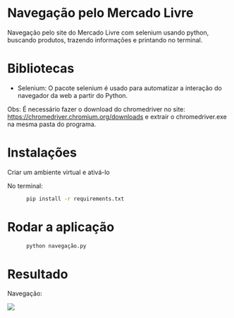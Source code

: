 # Navegação pelo Mercado Livre

Navegação pelo site do Mercado Livre com selenium usando python, buscando produtos, trazendo informações e printando no terminal.

# Bibliotecas

- Selenium: O pacote selenium é usado para automatizar a interação do navegador da web a partir do Python.

Obs: É necessário fazer o download do chromedriver no site: https://chromedriver.chromium.org/downloads e extrair o chromedriver.exe na mesma pasta do programa.

# Instalações

Criar um ambiente virtual e ativá-lo

No terminal:

```bash
      pip install -r requirements.txt
```

# Rodar a aplicação

```bash
      python navegação.py
```

# Resultado

Navegação:

<span>
      <img src="https://user-images.githubusercontent.com/85804895/148860633-e7e3b4b9-b14e-490f-bb4c-e7b43348c3ad.gif">
</span>
